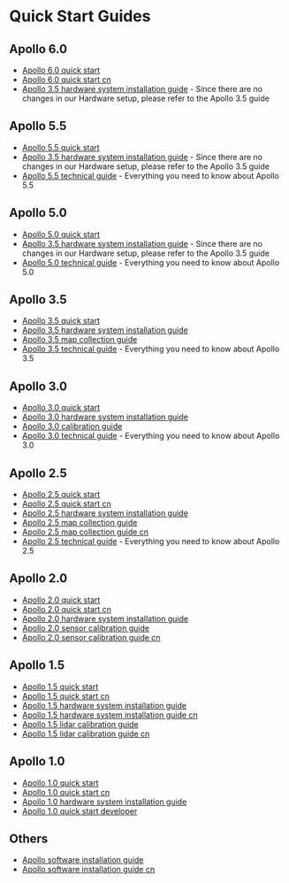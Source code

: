 # Quick Start Guides

## Apollo 6.0

- [Apollo 6.0 quick start](./apollo_6_0_quick_start.md)
- [Apollo 6.0 quick start cn](./apollo_6_0_quick_start_cn.md)
- [Apollo 3.5 hardware system installation guide](../10Hardware%20Integration%20and%20Calibration/%E8%BD%A6%E8%BE%86%E9%9B%86%E6%88%90/%E7%A1%AC%E4%BB%B6%E5%AE%89%E8%A3%85hardware%20installation/apollo_3_5_hardware_system_installation_guide.md) -
  Since there are no changes in our Hardware setup, please refer to the Apollo
  3.5 guide

## Apollo 5.5

- [Apollo 5.5 quick start](./apollo_5_5_quick_start.md)
- [Apollo 3.5 hardware system installation guide](../10Hardware%20Integration%20and%20Calibration/%E8%BD%A6%E8%BE%86%E9%9B%86%E6%88%90/%E7%A1%AC%E4%BB%B6%E5%AE%89%E8%A3%85hardware%20installation/apollo_3_5_hardware_system_installation_guide.md) -
  Since there are no changes in our Hardware setup, please refer to the Apollo
  3.5 guide
- [Apollo 5.5 technical guide](../13Others/%E7%89%88%E6%9C%AC%E4%BB%8B%E7%BB%8D/apollo_5.5_technical_tutorial.md) -
  Everything you need to know about Apollo 5.5

## Apollo 5.0

- [Apollo 5.0 quick start](./apollo_5_0_quick_start.md)
- [Apollo 3.5 hardware system installation guide](../10Hardware%20Integration%20and%20Calibration/%E8%BD%A6%E8%BE%86%E9%9B%86%E6%88%90/%E7%A1%AC%E4%BB%B6%E5%AE%89%E8%A3%85hardware%20installation/apollo_3_5_hardware_system_installation_guide.md) -
  Since there are no changes in our Hardware setup, please refer to the Apollo
  3.5 guide
- [Apollo 5.0 technical guide](../13Others/%E7%89%88%E6%9C%AC%E4%BB%8B%E7%BB%8D/apollo_5.0_technical_tutorial.md) -
  Everything you need to know about Apollo 5.0

## Apollo 3.5

- [Apollo 3.5 quick start](./apollo_3_5_quick_start.md)
- [Apollo 3.5 hardware system installation guide](../10Hardware%20Integration%20and%20Calibration/%E8%BD%A6%E8%BE%86%E9%9B%86%E6%88%90/%E7%A1%AC%E4%BB%B6%E5%AE%89%E8%A3%85hardware%20installation/apollo_3_5_hardware_system_installation_guide.md)
- [Apollo 3.5 map collection guide](../11Map%20acquisition/apollo_3_5_map_collection_guidelines.md)
- [Apollo 3.5 technical guide](../13Others/%E7%89%88%E6%9C%AC%E4%BB%8B%E7%BB%8D/apollo_3.5_technical_tutorial.md) -
  Everything you need to know about Apollo 3.5

## Apollo 3.0

- [Apollo 3.0 quick start](./apollo_3_0_quick_start.md)
- [Apollo 3.0 hardware system installation guide](../10Hardware%20Integration%20and%20Calibration/%E8%BD%A6%E8%BE%86%E9%9B%86%E6%88%90/%E7%A1%AC%E4%BB%B6%E5%AE%89%E8%A3%85hardware%20installation/apollo_3_0_hardware_system_installation_guide.md)
- [Apollo 3.0 calibration guide](../05Perception/multiple_lidar_gnss_calibration_guide.md)
- [Apollo 3.0 technical guide](../13Others/%E7%89%88%E6%9C%AC%E4%BB%8B%E7%BB%8D/apollo_3.0_technical_tutorial.md) -
  Everything you need to know about Apollo 3.0

## Apollo 2.5

- [Apollo 2.5 quick start](./apollo_2_5_quick_start.md)
- [Apollo 2.5 quick start cn](./apollo_2_5_quick_start_cn.md)
- [Apollo 2.5 hardware system installation guide](../10Hardware%20Integration%20and%20Calibration/%E8%BD%A6%E8%BE%86%E9%9B%86%E6%88%90/%E7%A1%AC%E4%BB%B6%E5%AE%89%E8%A3%85hardware%20installation/apollo_2_5_hardware_system_installation_guide_v1.md)
- [Apollo 2.5 map collection guide](../11Map%20acquisition/apollo_2_5_map_collection_guide.md)
- [Apollo 2.5 map collection guide cn](../11Map%20acquisition/apollo_2_5_map_collection_guide_cn.md)
- [Apollo 2.5 technical guide](../13Others/%E7%89%88%E6%9C%AC%E4%BB%8B%E7%BB%8D/apollo_2.5_technical_tutorial.md) -
  Everything you need to know about Apollo 2.5

## Apollo 2.0

- [Apollo 2.0 quick start](./apollo_2_0_quick_start.md)
- [Apollo 2.0 quick start cn](./apollo_2_0_quick_start_cn.md)
- [Apollo 2.0 hardware system installation guide](../10Hardware%20Integration%20and%20Calibration/%E8%BD%A6%E8%BE%86%E9%9B%86%E6%88%90/%E7%A1%AC%E4%BB%B6%E5%AE%89%E8%A3%85hardware%20installation/apollo_2_0_hardware_system_installation_guide_v1.md)
- [Apollo 2.0 sensor calibration guide](../10Hardware%20Integration%20and%20Calibration/%E4%BC%A0%E6%84%9F%E5%99%A8%E6%A0%87%E5%AE%9A/apollo_2_0_sensor_calibration_guide.md)
- [Apollo 2.0 sensor calibration guide cn](../10Hardware%20Integration%20and%20Calibration/%E4%BC%A0%E6%84%9F%E5%99%A8%E6%A0%87%E5%AE%9A/apollo_2_0_sensor_calibration_guide_cn.md)

## Apollo 1.5

- [Apollo 1.5 quick start](./apollo_1_5_quick_start.md)
- [Apollo 1.5 quick start cn](./apollo_1_5_quick_start_cn.md)
- [Apollo 1.5 hardware system installation guide](../10Hardware%20Integration%20and%20Calibration/%E8%BD%A6%E8%BE%86%E9%9B%86%E6%88%90/%E7%A1%AC%E4%BB%B6%E5%AE%89%E8%A3%85hardware%20installation/apollo_1_5_hardware_system_installation_guide.md)
- [Apollo 1.5 hardware system installation guide cn](../10Hardware%20Integration%20and%20Calibration/%E8%BD%A6%E8%BE%86%E9%9B%86%E6%88%90/%E7%A1%AC%E4%BB%B6%E5%AE%89%E8%A3%85hardware%20installation/apollo_1_5_hardware_system_installation_guide_cn.md)
- [Apollo 1.5 lidar calibration guide](../10Hardware%20Integration%20and%20Calibration/%E4%BC%A0%E6%84%9F%E5%99%A8%E6%A0%87%E5%AE%9A/apollo_lidar_imu_calibration_guide.md)
- [Apollo 1.5 lidar calibration guide cn](../10Hardware%20Integration%20and%20Calibration/%E4%BC%A0%E6%84%9F%E5%99%A8%E6%A0%87%E5%AE%9A/apollo_1_5_lidar_calibration_guide_cn.md)

## Apollo 1.0

- [Apollo 1.0 quick start](./apollo_1_0_quick_start.md)
- [Apollo 1.0 quick start cn](./apollo_1_0_quick_start_cn.md)
- [Apollo 1.0 hardware system installation guide](../10Hardware%20Integration%20and%20Calibration/%E8%BD%A6%E8%BE%86%E9%9B%86%E6%88%90/%E7%A1%AC%E4%BB%B6%E5%AE%89%E8%A3%85hardware%20installation/apollo_1_0_hardware_system_installation_guide.md)
- [Apollo 1.0 quick start developer](../02Quick%20Start/apollo_1_0_quick_start_developer.md)

## Others

- [Apollo software installation guide](../01Installation%20Instructions/apollo_software_installation_guide.md)
- [Apollo software installation guide cn](../01Installation%20Instructions/apollo_software_installation_guide_cn.md)
